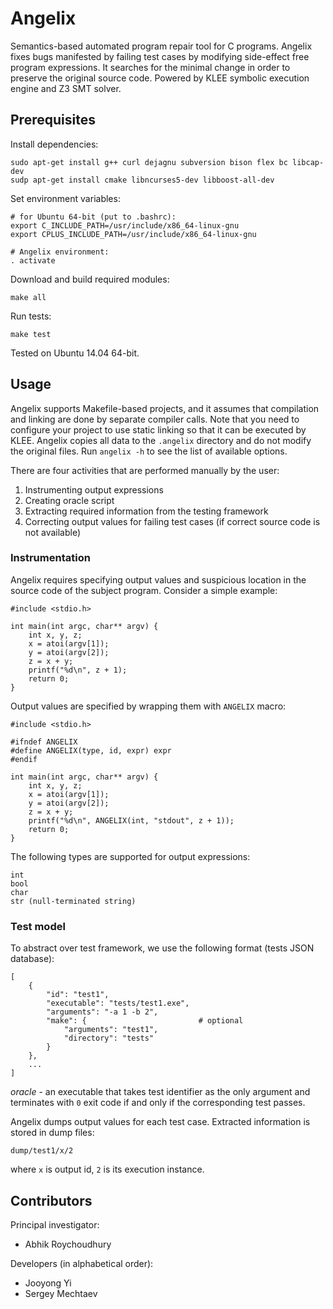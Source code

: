 # Angelix #

Semantics-based automated program repair tool for C programs. Angelix fixes bugs manifested by failing test cases by modifying side-effect free program expressions. It searches for the minimal change in order to preserve the original source code. Powered by KLEE symbolic execution engine and Z3 SMT solver.

## Prerequisites ##

Install dependencies:

    sudo apt-get install g++ curl dejagnu subversion bison flex bc libcap-dev
    sudp apt-get install cmake libncurses5-dev libboost-all-dev

Set environment variables:

    # for Ubuntu 64-bit (put to .bashrc):
    export C_INCLUDE_PATH=/usr/include/x86_64-linux-gnu
    export CPLUS_INCLUDE_PATH=/usr/include/x86_64-linux-gnu

    # Angelix environment:
    . activate

Download and build required modules:

    make all
    
Run tests:

    make test

Tested on Ubuntu 14.04 64-bit.

## Usage ##

Angelix supports Makefile-based projects, and it assumes that compilation and linking are done by separate compiler calls. Note that you need to configure your project to use static linking so that it can be executed by KLEE. Angelix copies all data to the `.angelix` directory and do not modify the original files. Run `angelix -h` to see the list of available options.

There are four activities that are performed manually by the user:

1. Instrumenting output expressions
2. Creating oracle script
3. Extracting required information from the testing framework
4. Correcting output values for failing test cases (if correct source code is not available)

### Instrumentation ###

Angelix requires specifying output values and suspicious location in the source code of the subject program. Consider a simple example:

    #include <stdio.h>

    int main(int argc, char** argv) {
        int x, y, z;
        x = atoi(argv[1]);
        y = atoi(argv[2]);
        z = x + y;
        printf("%d\n", z + 1);
        return 0;
    }

Output values are specified by wrapping them with `ANGELIX` macro:

    #include <stdio.h>

    #ifndef ANGELIX
    #define ANGELIX(type, id, expr) expr
    #endif

    int main(int argc, char** argv) {
        int x, y, z;
        x = atoi(argv[1]);
        y = atoi(argv[2]);
        z = x + y;
        printf("%d\n", ANGELIX(int, "stdout", z + 1));
        return 0;
    }

The following types are supported for output expressions:

    int
    bool
    char
    str (null-terminated string)

### Test model ###

To abstract over test framework, we use the following format (tests JSON database):

    [
        {
            "id": "test1",
            "executable": "tests/test1.exe",
            "arguments": "-a 1 -b 2",
            "make": {                         # optional
                "arguments": "test1",
                "directory": "tests"
            }
        },
        ...
    ]

_oracle_ - an executable that takes test identifier as the only argument and terminates with `0` exit code if and only if the corresponding test passes.

Angelix dumps output values for each test case. Extracted information is stored in dump files:

    dump/test1/x/2

where `x` is output id, `2` is its execution instance.

## Contributors ##

Principal investigator:

* Abhik Roychoudhury

Developers (in alphabetical order):

* Jooyong Yi
* Sergey Mechtaev
